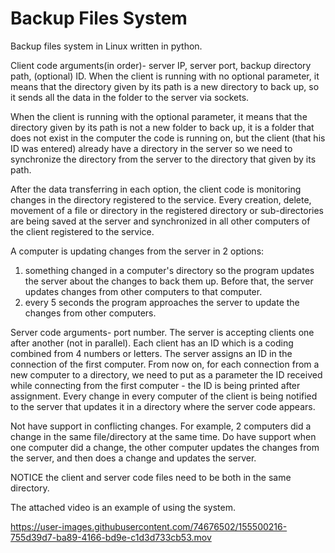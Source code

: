 # Backup Files System
Backup files system in Linux written in python.

Client code arguments(in order)- server IP, server port, backup directory path, (optional) ID.
When the client is running with no optional parameter, it means that the directory given by its path is a new directory to back up, so it sends all the data in the folder to the server via sockets.

When the client is running with the optional parameter, it means that the directory given by its path is not a new folder to back up, it is a folder that does not exist in the computer the code is running on, but the client (that his ID was entered) already have a directory in the server so we need to synchronize the directory from the server to the directory that given by its path.

After the data transferring in each option, the client code is monitoring changes in the directory registered to the service. Every creation, delete, movement of a file or directory in the registered directory or sub-directories are being saved at the server and synchronized in all other computers of the client registered to the service.

A computer is updating changes from the server in 2 options: 
1. something changed in a computer's directory so the program updates the server about the changes to back them up. Before that, the server updates changes from other computers to that computer.
2. every 5 seconds the program approaches the server to update the changes from other computers.

Server code arguments- port number. The server is accepting clients one after another (not in parallel). Each client has an ID which is a coding combined from 4 numbers or letters. The server assigns an ID in the connection of the first computer. From now on, for each connection from a new computer to a directory, we need to put as a parameter the ID received while connecting from the first computer - the ID is being printed after assignment.
Every change in every computer of the client is being notified to the server that updates it in a directory where the server code appears.

Not have support in conflicting changes. For example, 2 computers did a change in the same file/directory at the same time. 
Do have support when one computer did a change, the other computer updates the changes from the server, and then does a change and updates the server.

NOTICE the client and server code files need to be both in the same directory.

The attached video is an example of using the system.


https://user-images.githubusercontent.com/74676502/155500216-755d39d7-ba89-4166-bd9e-c1d3d733cb53.mov

